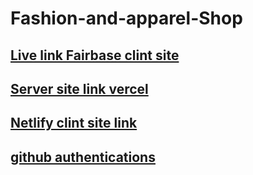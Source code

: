 # Fashion-and-apparel-Shop


## [ Live link Fairbase clint site](https://classroom.github.com/a/AhpcvLRc)

## [ Server site link vercel](https://classroom.github.com/a/tyhd_MNK)
## [ Netlify clint site link](https://classroom.github.com/a/AhpcvLRc)

## [ github authentications ](https://classroom.github.com/a/tyhd_MNK)


